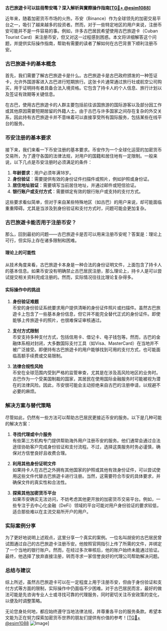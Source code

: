 **古巴旅遊卡可以註冊幣安嗎？深入解析與實際操作指南[[TG💪+ @esim1088](https://t.me/s/esim1088)]**

近年来，随着加密货币市场的火热，币安（Binance）作为全球领先的加密交易平台之一，吸引了越来越多的投资者。然而，对于一些特定地区的用户来说，注册币安可能并不是一件容易的事。例如，许多古巴居民希望使用古巴旅遊卡（Cuban Tourist Card）来注册币安，但又对这一过程感到困惑。本文将详细解答这个问题，并提供实际操作指南，帮助有需要的读者了解如何在古巴背景下顺利注册币安。

### 古巴旅遊卡的基本概念

首先，我们需要了解古巴旅遊卡是什么。古巴旅遊卡是古巴政府颁发的一种签证卡，允许外国游客进入古巴进行短期旅行。这张卡片通常通过旅行社或航空公司购买，用于证明持有者具备合法入境资格。它包含了持卡人的个人信息、旅行计划以及签证有效期等关键信息。

在古巴，使用古巴旅遊卡的人群主要包括前往该国旅游的国际游客以及部分因工作或其他原因需要短期居留的外籍人士。由于古巴与许多国家之间存在复杂的外交关系，因此持有古巴旅遊卡并不意味着可以直接享受所有国际服务，包括某些在线平台的服务。

### 币安注册的基本要求

接下来，我们来看一下币安注册的基本要求。币安作为一个全球化运营的加密货币交易所，为了遵守各国的法律法规，对用户的国籍和居住地有一定限制。一般来说，以下几点是币安注册时必须满足的条件：

1. **年龄要求**：用户必须年满18岁。
2. **身份验证**：需要提供有效的身份证件扫描件或照片，例如护照或身份证。
3. **居住地址验证**：需要填写当前居住地址，并通过邮件或短信验证。
4. **银行账户或支付方式**：需要绑定有效的银行账户或支持的支付方式。

这些要求看似简单，但对于来自某些特殊地区（如古巴）的用户来说，却可能面临重重障碍。尤其是当涉及到身份验证和支付方式时，问题可能会更加复杂。

### 古巴旅遊卡能否用于注册币安？

那么，回到最初的问题——古巴旅遊卡是否可以用来注册币安呢？答案是：理论上可行，但实际上存在诸多限制和困难。

#### 理论上的可能性

从技术角度来看，古巴旅遊卡本身是一种合法的身份证明文件，上面包含了持卡人的基本信息。如果币安没有明确禁止古巴居民注册，那么理论上，持卡人是可以尝试提交相关资料完成注册的。然而，实际情况往往比理论复杂得多。

#### 实际操作中的挑战

1. **身份验证难题**  
   币安的身份验证系统要求用户提供清晰的身份证件照片或扫描件。虽然古巴旅遊卡上包含了一些基本身份信息，但它并不能完全替代正式的身份证件。即使能够上传旅遊卡的照片，也很难保证审核通过。

2. **支付方式限制**  
   币安支持多种支付方式，包括信用卡、借记卡、电子钱包等。然而，古巴的金融体系相对封闭，大多数国际支付工具（如Visa、MasterCard）在当地并不被广泛接受。即便持有古巴旅遊卡的用户能够找到可用的支付方式，也可能面临高额手续费或交易限制。

3. **法律合规性风险**  
   币安在全球范围内受到严格的监管审查，尤其是在涉及高风险地区的业务时。古巴作为一个受美国制裁的国家，其居民在使用国际金融服务时可能被视为潜在的法律风险。因此，币安很可能会主动拒绝来自古巴的注册申请，以规避不必要的麻烦。

### 解决方案与替代策略

尽管如此，仍然有一些方法可以帮助古巴居民更接近币安的服务。以下是几种可能的解决方案：

1. **寻找代理或中介服务**  
   有些第三方机构专门提供帮助海外用户注册币安的服务。他们通常会通过合法途径协助客户完成身份验证和支付流程。不过，选择这类服务时务必谨慎，确保对方信誉良好且收费合理。

2. **利用其他身份证明文件**  
   如果持卡人在古巴之外拥有其他国家的护照或其他有效身份证件，可以尝试使用这些文件代替古巴旅遊卡进行注册。当然，这需要符合币安的具体要求，并确保文件的真实性和合法性。

3. **探索其他加密货币平台**  
   如果币安确实无法访问，不妨考虑其他更开放的加密货币交易平台。例如，一些专注于去中心化金融（DeFi）领域的平台可能对用户身份验证的要求较低，适合那些难以在主流交易所开户的用户。

### 实际案例分享

为了更好地说明上述观点，这里分享一个真实的案例。一位名叫胡安的古巴居民曾试图通过自己的古巴旅遊卡注册币安。他按照官网指引上传了所需的文件，并绑定了一个当地的银行账户。然而，在经过多次审核后，他的账户始终未能通过验证。最终，他选择了放弃直接注册，转而寻求一家信誉良好的代理公司帮助解决问题。

### 总结与建议

综上所述，虽然古巴旅遊卡可以在一定程度上用于注册币安，但由于身份验证和支付方式等方面的限制，实际操作中仍面临不少困难。对于古巴居民而言，最好的做法可能是先咨询专业人士或寻找可靠的代理服务，同时密切关注币安政策的变化，以便及时调整策略。

无论您身处何地，都应始终遵守当地法律法规，并尊重各平台的服务条款。希望本文能为正在努力探索加密货币世界的朋友们提供有价值的参考！[[TG💪+ @esim1088](https://t.me/s/esim1088) ![Image](https://i.postimg.cc/4NQfJmqS/Snipaste-2025-05-13-00-14-12.png)]